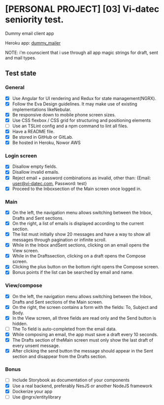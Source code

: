 # [PERSONAL PROJECT] [03] Vi-datec seniority test.

Dummy email client app

Heroku app: [dummy_mailer](https://dummy-mailer.herokuapp.com/)

NOTE: i'm counscient that i use through all app magic strings for draft, sent and mail types.

## Test state

### General

- [X] Use Angular for UI rendering and Redux for state management(NGRX).
- [X] Follow the ​Eva Design guidelines​. It may make use of existing implementations likeNebular​.
- [X] Be responsive down to mobile phone screen sizes.
- [X] Use CSS flexbox / CSS grid for structuring and positioning elements
- [ ] Use an TSLint config and a npm command to lint all files.
- [X] Have a README file.
- [X] Be stored in GitHub or GitLab.
- [X] Be hosted in ​Heroku​, ​Now ​or ​AWS

### Login screen

- [X] Disallow empty fields.
- [X] Disallow invalid emails.
- [X] Reject email + password combinations as invalid, other than: {Email: user@vi-datec.com, Password: test}
- [X] Proceed to the ​Inbox ​section of the ​Main ​screen once logged in.

### Main

- [X] On the left, the navigation menu allows switching between the ​Inbox​, ​Drafts ​and ​Sent sections.
- [X] On the right, a list of emails is displayed according to the current section.
- [X] The list must initially show 20 messages and have a way to show all messages through pagination or infinite scroll.
- [X] While in the ​Inbox ​and ​Sent ​sections, clicking on an email opens the ​View ​screen.
- [X] While in the ​Drafts ​section, clicking on a draft opens the ​Compose ​screen.
- [X] Clicking the plus button on the bottom right opens the ​Compose ​screen.
- [X] Bonus points if the list can be searched by email and name.

### View/compose

- [X] On the left, the navigation menu allows switching between the ​Inbox​, ​Drafts ​and ​Sent sections of the ​Main ​screen.
- [X] On the right, the screen contains a form with the fields: ​To​, ​Subject ​and ​Body​.
- [X] In the ​View ​screen, all three fields are read only and the Send button is hidden.
- [ ] The ​To ​field is auto-completed from the email data.
- [X] While composing an email, the app must save a draft every 10 seconds.
- [X] The ​Drafts ​section of the ​Main ​screen must only show the last draft of every unsent message.
- [X] After clicking the send button the message should appear in the ​Sent ​section and disappear from the ​Drafts ​section.

### Bonus

- [ ] Include ​Storybook​ as documentation of your components
- [X] Use a real backend, preferably NesJS or another NodeJS framework
- [X] Dockerize your app
- [ ] Use ​@ngrx/entity​ library

